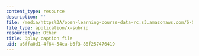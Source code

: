 ```yaml
---
content_type: resource
description: ''
file: /media/https%3A/open-learning-course-data-rc.s3.amazonaws.com/6-002-circuits-and-electronics-spring-2007/a6ffa0d14f6454cab6f388f257476419_TXJIhDHtHSI.vtt
file_type: application/x-subrip
resourcetype: Other
title: 3play caption file
uid: a6ffa0d1-4f64-54ca-b6f3-88f257476419
---
```

